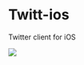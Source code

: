 # Twitt-ios
Twitter client for iOS 

<div>
<img src="https://travis-ci.org/baidikoff/Twitt-ios.svg?branch=master"></img>
</a>
</div>
